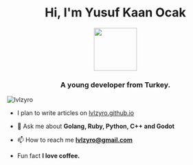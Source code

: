 <h1 align="center">Hi, I'm Yusuf Kaan Ocak</h1>

<div id="header" align="center">
  <img src="https://giphy.com/embed/hqU2KkjW5bE2v2Z7Q2" width="100"/>
</div>

<h3 align="center">A young developer from Turkey.</h3>
<p align="left"> <img src="https://komarev.com/ghpvc/?username=lvlzyro" alt="lvlzyro" /> </p>

- I plan to write articles on [lvlzyro.github.io](lvlzyro.github.io)

- 💬 Ask me about **Golang, Ruby, Python, C++ and Godot**

- 📫 How to reach me **lvlzyro@gmail.com**

- Fun fact **I love coffee.**
